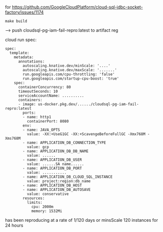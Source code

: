 for https://github.com/GoogleCloudPlatform/cloud-sql-jdbc-socket-factory/issues/1174

```
make build
```

--> push cloudsql-pg-iam-fail-repro:latest to artifact reg


cloud run spec:
```
spec:
  template:
    metadata:
      annotations:
        autoscaling.knative.dev/minScale: '....'
        autoscaling.knative.dev/maxScale: '.......'
        run.googleapis.com/cpu-throttling: 'false'
        run.googleapis.com/startup-cpu-boost: 'true'
    spec:
      containerConcurrency: 80
      timeoutSeconds: 10
      serviceAccountName: ..........
      containers:
      - image: us-docker.pkg.dev/....../cloudsql-pg-iam-fail-repro:latest
        ports:
        - name: http1
          containerPort: 8080
        env:
        - name: JAVA_OPTS
          value: -XX:+UseG1GC -XX:+ScavengeBeforeFullGC -Xmx768M -Xms768M
        - name: APPLICATION_DB_CONNECTION_TYPE
          value: gcp
        - name: APPLICATION_DB_DB_NAME
          value: ......
        - name: APPLICATION_DB_USER
          value: ......SA name......
        - name: APPLICATION_DB_PORT
          value: ...........
        - name: APPLICATION_DB_CLOUD_SQL_INSTANCE
          value: project:region:db_name
        - name: APPLICATION_DB_HOST
        - name: APPLICATION_DB_AUTOSAVE
          value: conservative
        resources:
          limits:
            cpu: 2000m
            memory: 1532Mi
```


has been reproducing at a rate of 1/120 days or minsScale 120 instances for 24 hours
